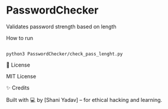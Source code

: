 # PasswordChecker
Validates password strength based on length

How to run
```

python3 PasswordChecker/check_pass_lenght.py

```
📜 License

MIT License

✨ Credits

Built with 💻 by [Shani Yadav] – for ethical hacking and learning.

